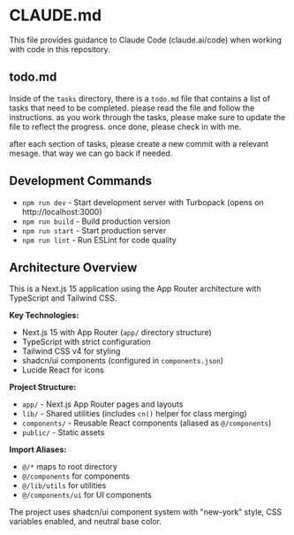 # CLAUDE.md

This file provides guidance to Claude Code (claude.ai/code) when working with code in this repository.

## todo.md

Inside of the `tasks` directory, there is a `todo.md` file that contains a list of tasks that need to be completed. please read the file and follow the instructions. as you work through the tasks, please make sure to update the file to reflect the progress. once done, please check in with me. 

after each section of tasks, please create a new commit with a relevant mesage. that way we can go back if needed.

## Development Commands

- `npm run dev` - Start development server with Turbopack (opens on http://localhost:3000)
- `npm run build` - Build production version
- `npm run start` - Start production server  
- `npm run lint` - Run ESLint for code quality

## Architecture Overview

This is a Next.js 15 application using the App Router architecture with TypeScript and Tailwind CSS.

**Key Technologies:**
- Next.js 15 with App Router (`app/` directory structure)
- TypeScript with strict configuration
- Tailwind CSS v4 for styling
- shadcn/ui components (configured in `components.json`)
- Lucide React for icons

**Project Structure:**
- `app/` - Next.js App Router pages and layouts
- `lib/` - Shared utilities (includes `cn()` helper for class merging)
- `components/` - Reusable React components (aliased as `@/components`)
- `public/` - Static assets

**Import Aliases:**
- `@/*` maps to root directory
- `@/components` for components
- `@/lib/utils` for utilities
- `@/components/ui` for UI components

The project uses shadcn/ui component system with "new-york" style, CSS variables enabled, and neutral base color.